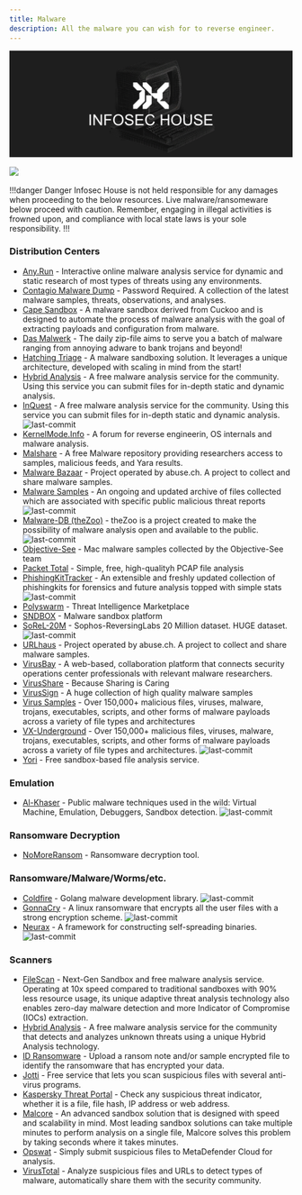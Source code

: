 ```yaml
---
title: Malware
description: All the malware you can wish for to reverse engineer.
---
```


![](/assets/headers/header-logo.png)

![](https://img.shields.io/badge/Tools%20%26%20Resources%20Available-36-757575?style=for-the-badge)

!!!danger Danger
Infosec House is not held responsible for any damages when proceeding to the below resources. Live malware/ransomeware below proceed with caution. Remember, engaging in illegal activities is frowned upon, and compliance with local state laws is your sole responsibility.
!!!


### Distribution Centers

* [Any.Run](https://app.any.run/submissions/) - Interactive online malware analysis service for dynamic and static research of most types of threats using any environments. 
* [Contagio Malware Dump](https://contagiodump.blogspot.com/) - Password Required. A collection of the latest malware samples, threats, observations, and analyses. 
* [Cape Sandbox](https://capesandbox.com/) - A malware sandbox derived from Cuckoo and is designed to automate the process of malware analysis with the goal of extracting payloads and configuration from malware. 
* [Das Malwerk](https://www.dasmalwerk.eu/) - The daily zip-file aims to serve you a batch of malware ranging from annoying adware to bank trojans and beyond! 
* [Hatching Triage](https://tria.ge/) - A malware sandboxing solution. It leverages a unique architecture, developed with scaling in mind from the start! 
* [Hybrid Analysis](https://www.hybrid-analysis.com/) - A free malware analysis service for the community. Using this service you can submit files for in-depth static and dynamic analysis. 
* [InQuest](https://github.com/InQuest/malware-samples) - A free malware analysis service for the community. Using this service you can submit files for in-depth static and dynamic analysis. ![last-commit](https://img.shields.io/github/last-commit/InQuest/malware-samples?style=flat)
* [KernelMode.Info](https://www.kernelmode.info/forum/) - A forum for reverse engineerin, OS internals and malware analysis. 
* [Malshare](https://www.malshare.com/) - A free Malware repository providing researchers access to samples, malicious feeds, and Yara results. 
* [Malware Bazaar](https://bazaar.abuse.ch/browse/) - Project operated by abuse.ch. A project to collect and share malware samples. 
* [Malware Samples](https://github.com/MalwareSamples/Malware-Feed/) - An ongoing and updated archive of files collected which are associated with specific public malicious threat reports ![last-commit](https://img.shields.io/github/last-commit/MalwareSamples/Malware-Feed?style=flat)
* [Malware-DB (theZoo)](https://github.com/ytisf/theZoo) - theZoo is a project created to make the possibility of malware analysis open and available to the public. ![last-commit](https://img.shields.io/github/last-commit/ytisf/theZoo?style=flat)
* [Objective-See](https://objective-see.com/malware.html) - Mac malware samples collected by the Objective-See team 
* [Packet Total](https://packettotal.com/malware-archive.html) - Simple, free, high-qualityh PCAP file analysis 
* [PhishingKitTracker](https://github.com/marcoramilli/PhishingKitTracker) - An extensible and freshly updated collection of phishingkits for forensics and future analysis topped with simple stats ![last-commit](https://img.shields.io/github/last-commit/marcoramilli/PhishingKitTracker?style=flat)
* [Polyswarm](https://polyswarm.network/) - Threat Intelligence Marketplace 
* [SNDBOX](https://app.sndbox.com/) - Malware sandbox platform 
* [SoReL-20M](https://github.com/sophos-ai/SOREL-20M) - Sophos-ReversingLabs 20 Million dataset. HUGE dataset. ![last-commit](https://img.shields.io/github/last-commit/sophos-ai/SOREL-20M?style=flat)
* [URLhaus](https://urlhaus.abuse.ch/browse/) - Project operated by abuse.ch. A project to collect and share malware samples. 
* [VirusBay](https://beta.virusbay.io) - A web-based, collaboration platform that connects security operations center professionals with relevant malware researchers. 
* [VirusShare](https://virusshare.com/) - Because Sharing is Caring 
* [VirusSign](https://virussign.com/) - A huge collection of high quality malware samples 
* [Virus Samples](https://www.virussamples.com/) - Over 150,000+ malicious files, viruses, malware, trojans, executables, scripts, and other forms of malware payloads across a variety of file types and architectures 
* [VX-Underground](hhttps://github.com/vxunderground/MalwareSourceCode) - Over 150,000+ malicious files, viruses, malware, trojans, executables, scripts, and other forms of malware payloads across a variety of file types and architectures. ![last-commit](https://img.shields.io/github/last-commit/vxunderground/MalwareSourceCode?style=flat)
* [Yori](https://yomi.yoroi.company/upload) - Free sandbox-based file analysis service. 

### Emulation

* [Al-Khaser](https://github.com/LordNoteworthy/al-khaser) - Public malware techniques used in the wild: Virtual Machine, Emulation, Debuggers, Sandbox detection. ![last-commit](https://img.shields.io/github/last-commit/LordNoteworthy/al-khaser?style=flat)

### Ransomware Decryption

* [NoMoreRansom](https://www.nomoreransom.org/) - Ransomware decryption tool.

### Ransomware/Malware/Worms/etc.

* [Coldfire](https://github.com/redcode-labs/Coldfire) - Golang malware development library. ![last-commit](https://img.shields.io/github/last-commit/redcode-labs/Coldfire?style=flat)
* [GonnaCry](https://github.com/tarcisio-marinho/GonnaCry) - A linux ransomware that encrypts all the user files with a strong encryption scheme. ![last-commit](https://img.shields.io/github/last-commit/tarcisio-marinho/GonnaCry?style=flat)
* [Neurax](https://github.com/redcode-labs/Neurax) - A framework for constructing self-spreading binaries. ![last-commit](https://img.shields.io/github/last-commit/redcode-labs/Neurax?style=flat)


### Scanners

* [FileScan](https://www.filescan.io/) - Next-Gen Sandbox and free malware analysis service. Operating at 10x speed compared to traditional sandboxes with 90% less resource usage, its unique adaptive threat analysis technology also enables zero-day malware detection and more Indicator of Compromise (IOCs) extraction. 
* [Hybrid Analysis](https://www.hybrid-analysis.com/) - A free malware analysis service for the community that detects and analyzes unknown threats using a unique Hybrid Analysis technology. 
* [ID Ransomware](https://id-ransomware.malwarehunterteam.com/index.php) - Upload a ransom note and/or sample encrypted file to identify the ransomware that has encrypted your data. 
* [Jotti](https://virusscan.jotti.org/) - Free service that lets you scan suspicious files with several anti-virus programs. 
* [Kaspersky Threat Portal](https://opentip.kaspersky.com/) - Сheck any suspicious threat indicator, whether it is a file, file hash, IP address or web address. 
* [Malcore](https://malcore.io) - An advanced sandbox solution that is designed with speed and scalability in mind. Most leading sandbox solutions can take multiple minutes to perform analysis on a single file, Malcore solves this problem by taking seconds where it takes minutes. 
* [Opswat](https://metadefender.opswat.com/) - Simply submit suspicious files to MetaDefender Cloud for analysis. 
* [VirusTotal](https://www.virustotal.com/gui/) - Analyze suspicious files and URLs to detect types of malware, automatically share them with the security community. 


